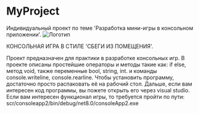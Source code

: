 # MyProject
Индивидуальный проект по теме 'Разработка мини-игры в консольном приложении'.
![Логотип](https://octodex.github.com/images/orderedlistocat.png "Логотип GitHub")



КОНСОЛЬНАЯ ИГРА В СТИЛЕ 'СБЕГИ ИЗ ПОМЕЩЕНИЯ'.




Проект предназначен для практики в разработке консольных игр.
В проекте описаны простейшие операторы и методы такие как: if else, метод void,
также переменные bool, string, int.
и команды console.writeline, console.rearline.
Чтобы установить программу, достаточно просто распаковать её на рабочий стол.
Дальше, если вам интересен код программы, вы пожете открыть его через visual studio.
Если вам интересен функционал игры, то требуется пройти по пути: scr/consoleapp2/bin/debug/net8.0/consoleApp2.exe
